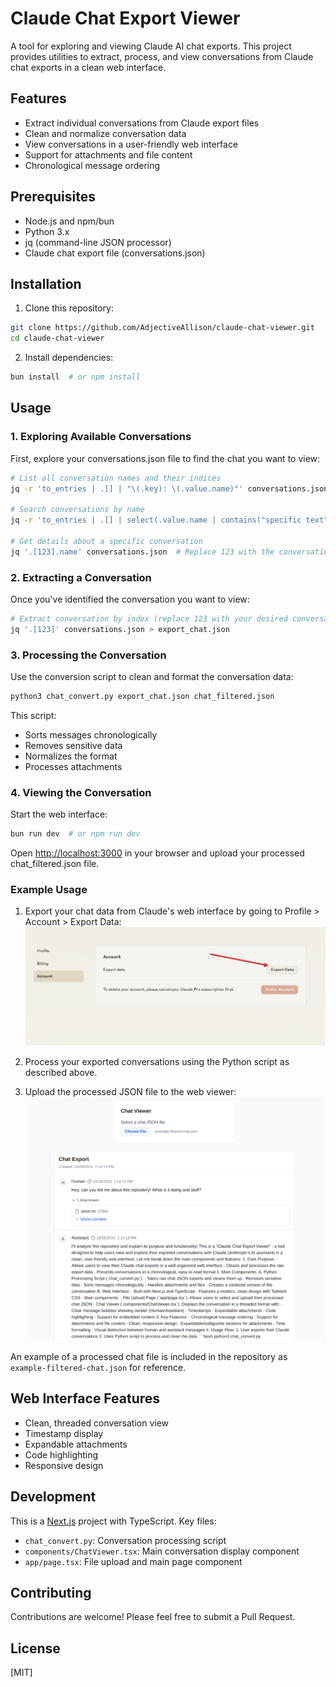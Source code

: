 # Claude Chat Export Viewer

A tool for exploring and viewing Claude AI chat exports. This project provides utilities to extract, process, and view conversations from Claude chat exports in a clean web interface.

## Features

- Extract individual conversations from Claude export files
- Clean and normalize conversation data
- View conversations in a user-friendly web interface
- Support for attachments and file content
- Chronological message ordering

## Prerequisites

- Node.js and npm/bun
- Python 3.x
- jq (command-line JSON processor)
- Claude chat export file (conversations.json)

## Installation

1. Clone this repository:
```bash
git clone https://github.com/AdjectiveAllison/claude-chat-viewer.git
cd claude-chat-viewer
```

2. Install dependencies:
```bash
bun install  # or npm install
```

## Usage

### 1. Exploring Available Conversations

First, explore your conversations.json file to find the chat you want to view:

```bash
# List all conversation names and their indices
jq -r 'to_entries | .[] | "\(.key): \(.value.name)"' conversations.json

# Search conversations by name
jq -r 'to_entries | .[] | select(.value.name | contains("specific text")) | "\(.key): \(.value.name)"' conversations.json

# Get details about a specific conversation
jq '.[123].name' conversations.json  # Replace 123 with the conversation index
```

### 2. Extracting a Conversation

Once you've identified the conversation you want to view:

```bash
# Extract conversation by index (replace 123 with your desired conversation index)
jq '.[123]' conversations.json > export_chat.json
```

### 3. Processing the Conversation

Use the conversion script to clean and format the conversation data:

```bash
python3 chat_convert.py export_chat.json chat_filtered.json
```

This script:
- Sorts messages chronologically
- Removes sensitive data
- Normalizes the format
- Processes attachments

### 4. Viewing the Conversation

Start the web interface:

```bash
bun run dev  # or npm run dev
```

Open [http://localhost:3000](http://localhost:3000) in your browser and upload your processed chat_filtered.json file.

### Example Usage

1. Export your chat data from Claude's web interface by going to Profile > Account > Export Data:
![Export Data Button](export_data.png)

2. Process your exported conversations using the Python script as described above.

3. Upload the processed JSON file to the web viewer:
![Chat Viewer Interface](example_filtered_chat_view.png)

An example of a processed chat file is included in the repository as `example-filtered-chat.json` for reference.

## Web Interface Features

- Clean, threaded conversation view
- Timestamp display
- Expandable attachments
- Code highlighting
- Responsive design

## Development

This is a [Next.js](https://nextjs.org) project with TypeScript. Key files:

- `chat_convert.py`: Conversation processing script
- `components/ChatViewer.tsx`: Main conversation display component
- `app/page.tsx`: File upload and main page component

## Contributing

Contributions are welcome! Please feel free to submit a Pull Request.

## License

[MIT]
